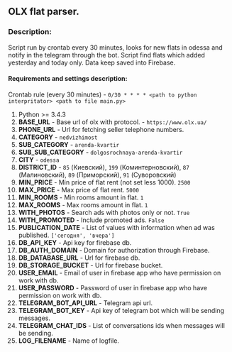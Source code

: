 ## OLX flat parser.
### Description:
Script run by crontab every 30 minutes, looks for new flats in odessa and notify in the telegram through the bot.
Script find flats which added yesterday and today only.
Data keep saved into Firebase.
#### Requirements and settings description:
Crontab rule (every 30 minutes) - `0/30 * * * * <path to python interpritator> <path to file main.py>`
1. Python >= 3.4.3
2. **BASE_URL** - Base url of olx with protocol. - `https://www.olx.ua/` 
3. **PHONE_URL** - Url for fetching seller telephone numbers. 
4. **CATEGORY** - `nedvizhimost` 
5. **SUB_CATEGORY** - `arenda-kvartir`
6. **SUB_SUB_CATEGORY** - `dolgosrochnaya-arenda-kvartir`
7. **CITY** - `odessa`
8. **DISTRICT_ID** - `85` (Киевский), `199` (Коминтерновский), `87` (Малиновский), `89` (Приморский), `91` (Суворовский)
9. **MIN_PRICE** - Min price of flat rent (not set less 1000). `2500`
10. **MAX_PRICE** - Max price of flat rent. `5000`
11. **MIN_ROOMS** - Min rooms amount in flat. `1`
12. **MAX_ROOMS** - Max rooms amount in flat. `1`
13. **WITH_PHOTOS** - Search ads with photos only or not. `True`
14. **WITH_PROMOTED** - Include promoted ads. `False`
15. **PUBLICATION_DATE** - List of values with information when ad was published. `['сегодня', 'вчера']`
16. **DB_API_KEY** - Api key for firebase db.
17. **DB_AUTH_DOMAIN** - Domain for authorization through Firebase. 
18. **DB_DATABASE_URL** - Url for firebase db.
19. **DB_STORAGE_BUCKET** - Url for firebase bucket.
20. **USER_EMAIL** - Email of user in firebase app who have permission on work with db. 
21. **USER_PASSWORD** - Password of user in firebase app who have permission on work with db. 
22. **TELEGRAM_BOT_API_URL** - Telegram api url.
23. **TELEGRAM_BOT_KEY** - Api key of telegram bot which will be sending messages.
24. **TELEGRAM_CHAT_IDS** - List of conversations ids when messages will be sending.
25. **LOG_FILENAME** - Name of logfile.
